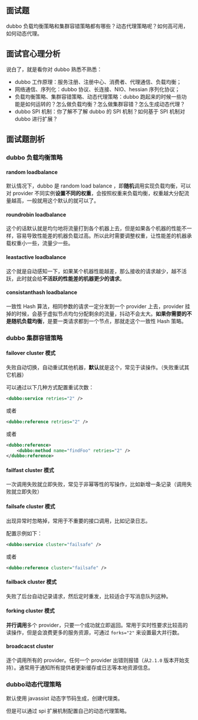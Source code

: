 ## 面试题
dubbo 负载均衡策略和集群容错策略都有哪些？动态代理策略呢？如何高可用，如何动态代理。

## 面试官心理分析
说白了，就是看你对 dubbo 熟悉不熟悉：
- dubbo 工作原理：服务注册、注册中心、消费者、代理通信、负载均衡；
- 网络通信、序列化：dubbo 协议、长连接、NIO、hessian 序列化协议；
- 负载均衡策略、集群容错策略、动态代理策略：dubbo 跑起来的时候一些功能是如何运转的？怎么做负载均衡？怎么做集群容错？怎么生成动态代理？
- dubbo SPI 机制：你了解不了解 dubbo 的 SPI 机制？如何基于 SPI 机制对 dubbo 进行扩展？

## 面试题剖析
### dubbo 负载均衡策略
#### random loadbalance
默认情况下，dubbo 是 random load balance ，即**随机**调用实现负载均衡，可以对 provider 不同实例**设置不同的权重**，会按照权重来负载均衡，权重越大分配流量越高，一般就用这个默认的就可以了。

#### roundrobin loadbalance
这个的话默认就是均匀地将流量打到各个机器上去，但是如果各个机器的性能不一样，容易导致性能差的机器负载过高。所以此时需要调整权重，让性能差的机器承载权重小一些，流量少一些。

#### leastactive loadbalance
这个就是自动感知一下，如果某个机器性能越差，那么接收的请求越少，越不活跃，此时就会给**不活跃的性能差的机器更少的请求**。

#### consistanthash loadbalance
一致性 Hash 算法，相同参数的请求一定分发到一个 provider 上去，provider 挂掉的时候，会基于虚拟节点均匀分配剩余的流量，抖动不会太大。**如果你需要的不是随机负载均衡**，是要一类请求都到一个节点，那就走这个一致性 Hash 策略。



### dubbo 集群容错策略

#### failover cluster 模式
失败自动切换，自动重试其他机器，**默认**就是这个，常见于读操作。（失败重试其它机器）

可以通过以下几种方式配置重试次数：

```xml
<dubbo:service retries="2" />
```

或者

```xml
<dubbo:reference retries="2" />
```

或者

```xml
<dubbo:reference>
    <dubbo:method name="findFoo" retries="2" />
</dubbo:reference>
```

#### failfast cluster 模式
一次调用失败就立即失败，常见于非幂等性的写操作，比如新增一条记录（调用失败就立即失败）

#### failsafe cluster 模式
出现异常时忽略掉，常用于不重要的接口调用，比如记录日志。

配置示例如下：

```xml
<dubbo:service cluster="failsafe" />
```

或者

```xml
<dubbo:reference cluster="failsafe" />
```

#### failback cluster 模式
失败了后台自动记录请求，然后定时重发，比较适合于写消息队列这种。

#### forking cluster 模式
**并行调用**多个 provider，只要一个成功就立即返回。常用于实时性要求比较高的读操作，但是会浪费更多的服务资源，可通过 `forks="2"` 来设置最大并行数。

#### broadcacst cluster
逐个调用所有的 provider。任何一个 provider 出错则报错（从`2.1.0` 版本开始支持）。通常用于通知所有提供者更新缓存或日志等本地资源信息。



### dubbo动态代理策略
默认使用 javassist 动态字节码生成，创建代理类。

但是可以通过 spi 扩展机制配置自己的动态代理策略。